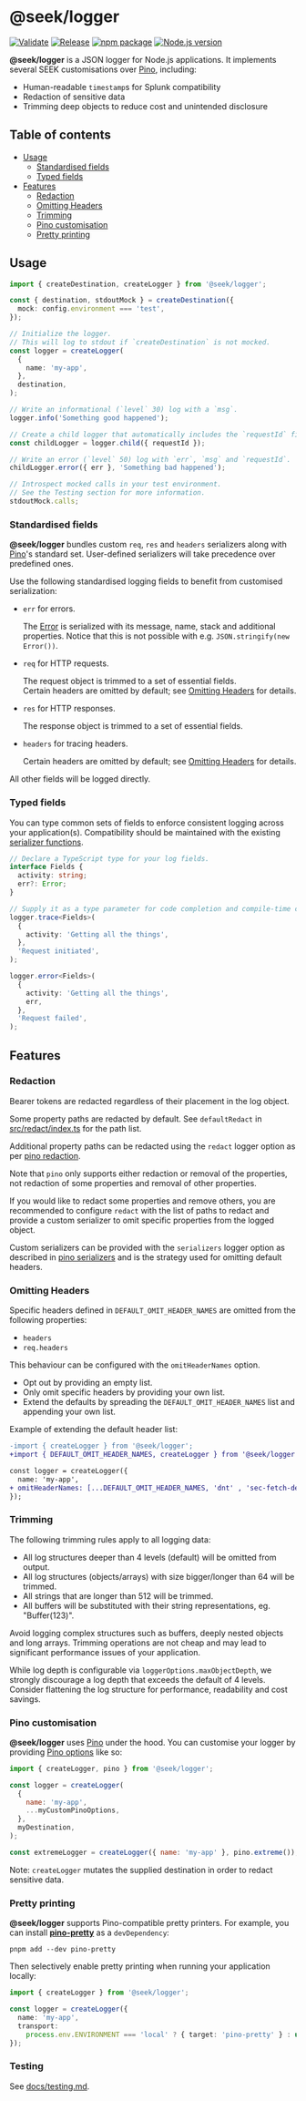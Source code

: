 # @seek/logger

[![Validate](https://github.com/seek-oss/logger/actions/workflows/validate.yml/badge.svg)](https://github.com/seek-oss/logger/actions/workflows/validate.yml)
[![Release](https://github.com/seek-oss/logger/actions/workflows/release.yml/badge.svg)](https://github.com/seek-oss/logger/actions/workflows/release.yml)
[![npm package](https://img.shields.io/npm/v/@seek/logger?labelColor=cb0000&color=5b5b5b)](https://www.npmjs.com/package/@seek/logger)
[![Node.js version](https://img.shields.io/node/v/@seek/logger?labelColor=5fa04e&color=5b5b5b)](https://www.npmjs.com/package/@seek/logger)

**@seek/logger** is a JSON logger for Node.js applications.
It implements several SEEK customisations over [Pino], including:

- Human-readable `timestamp`s for Splunk compatibility
- Redaction of sensitive data
- Trimming deep objects to reduce cost and unintended disclosure

## Table of contents

- [Usage](#usage)
  - [Standardised fields](#standardised-fields)
  - [Typed fields](#typed-fields)
- [Features](#features)
  - [Redaction](#redaction)
  - [Omitting Headers]
  - [Trimming](#trimming)
  - [Pino customisation](#pino-customisation)
  - [Pretty printing](#pretty-printing)

## Usage

```typescript
import { createDestination, createLogger } from '@seek/logger';

const { destination, stdoutMock } = createDestination({
  mock: config.environment === 'test',
});

// Initialize the logger.
// This will log to stdout if `createDestination` is not mocked.
const logger = createLogger(
  {
    name: 'my-app',
  },
  destination,
);

// Write an informational (`level` 30) log with a `msg`.
logger.info('Something good happened');

// Create a child logger that automatically includes the `requestId` field.
const childLogger = logger.child({ requestId });

// Write an error (`level` 50) log with `err`, `msg` and `requestId`.
childLogger.error({ err }, 'Something bad happened');

// Introspect mocked calls in your test environment.
// See the Testing section for more information.
stdoutMock.calls;
```

### Standardised fields

**@seek/logger** bundles custom `req`, `res` and `headers` serializers along with [Pino]'s standard set.
User-defined serializers will take precedence over predefined ones.

Use the following standardised logging fields to benefit from customised serialization:

- `err` for errors.

  The [Error] is serialized with its message, name, stack and additional properties.
  Notice that this is not possible with e.g. `JSON.stringify(new Error())`.

- `req` for HTTP requests.

  The request object is trimmed to a set of essential fields.  
  Certain headers are omitted by default; see [Omitting Headers] for details.

- `res` for HTTP responses.

  The response object is trimmed to a set of essential fields.

- `headers` for tracing headers.

  Certain headers are omitted by default; see [Omitting Headers] for details.

All other fields will be logged directly.

### Typed fields

You can type common sets of fields to enforce consistent logging across your application(s).
Compatibility should be maintained with the existing [serializer functions](src/serializers/index.ts).

```typescript
// Declare a TypeScript type for your log fields.
interface Fields {
  activity: string;
  err?: Error;
}

// Supply it as a type parameter for code completion and compile-time checking.
logger.trace<Fields>(
  {
    activity: 'Getting all the things',
  },
  'Request initiated',
);

logger.error<Fields>(
  {
    activity: 'Getting all the things',
    err,
  },
  'Request failed',
);
```

## Features

### Redaction

Bearer tokens are redacted regardless of their placement in the log object.

Some property paths are redacted by default. See `defaultRedact` in
[src/redact/index.ts](src/redact/index.ts) for the path list.

Additional property paths can be redacted using the `redact` logger option as per
[pino redaction].

Note that `pino` only supports either redaction or removal of the properties, not
redaction of some properties and removal of other properties.

If you would like to redact some properties and remove others, you are recommended to
configure `redact` with the list of paths to redact and provide a custom serializer to
omit specific properties from the logged object.

Custom serializers can be provided with the `serializers` logger option as described in
[pino serializers] and is the strategy used for omitting default headers.

### Omitting Headers

Specific headers defined in `DEFAULT_OMIT_HEADER_NAMES` are omitted from the following properties:

- `headers`
- `req.headers`

This behaviour can be configured with the `omitHeaderNames` option.

- Opt out by providing an empty list.
- Only omit specific headers by providing your own list.
- Extend the defaults by spreading the `DEFAULT_OMIT_HEADER_NAMES` list and appending your own list.

Example of extending the default header list:

```diff
-import { createLogger } from '@seek/logger';
+import { DEFAULT_OMIT_HEADER_NAMES, createLogger } from '@seek/logger';

const logger = createLogger({
  name: 'my-app',
+ omitHeaderNames: [...DEFAULT_OMIT_HEADER_NAMES, 'dnt' , 'sec-fetch-dest']
});
```

### Trimming

The following trimming rules apply to all logging data:

- All log structures deeper than 4 levels (default) will be omitted from output.
- All log structures (objects/arrays) with size bigger/longer than 64 will be trimmed.
- All strings that are longer than 512 will be trimmed.
- All buffers will be substituted with their string representations, eg. "Buffer(123)".

Avoid logging complex structures such as buffers, deeply nested objects and long arrays.
Trimming operations are not cheap and may lead to significant performance issues of your application.

While log depth is configurable via `loggerOptions.maxObjectDepth`, we strongly discourage a log depth that exceeds the default of 4 levels.
Consider flattening the log structure for performance, readability and cost savings.

### Pino customisation

**@seek/logger** uses [Pino] under the hood.
You can customise your logger by providing [Pino options] like so:

```javascript
import { createLogger, pino } from '@seek/logger';

const logger = createLogger(
  {
    name: 'my-app',
    ...myCustomPinoOptions,
  },
  myDestination,
);

const extremeLogger = createLogger({ name: 'my-app' }, pino.extreme());
```

Note: `createLogger` mutates the supplied destination in order to redact sensitive data.

### Pretty printing

**@seek/logger** supports Pino-compatible pretty printers.
For example, you can install **[pino-pretty]** as a `devDependency`:

```shell
pnpm add --dev pino-pretty
```

Then selectively enable pretty printing when running your application locally:

```typescript
import { createLogger } from '@seek/logger';

const logger = createLogger({
  name: 'my-app',
  transport:
    process.env.ENVIRONMENT === 'local' ? { target: 'pino-pretty' } : undefined,
});
```

### Testing

See [docs/testing.md](docs/testing.md).

[error]: https://developer.mozilla.org/en-US/docs/Web/JavaScript/Reference/Global_Objects/Error
[Omitting Headers]: #omitting-headers
[pino]: https://github.com/pinojs/pino
[pino options]: https://github.com/pinojs/pino/blob/master/docs/api.md#options
[pino-pretty]: https://github.com/pinojs/pino-pretty
[pino redaction]: https://github.com/pinojs/pino/blob/master/docs/redaction.md
[pino serializers]: https://github.com/pinojs/pino/blob/master/docs/api.md#serializers-object
